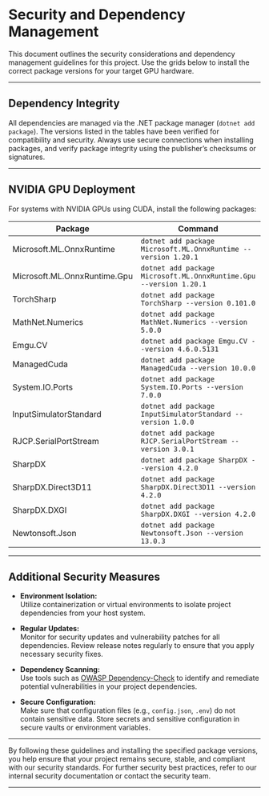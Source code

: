 # Security and Dependency Management

This document outlines the security considerations and dependency management guidelines for this project. Use the grids below to install the correct package versions for your target GPU hardware.

---

## Dependency Integrity

All dependencies are managed via the .NET package manager (`dotnet add package`). The versions listed in the tables have been verified for compatibility and security. Always use secure connections when installing packages, and verify package integrity using the publisher’s checksums or signatures.

---

## NVIDIA GPU Deployment

For systems with NVIDIA GPUs using CUDA, install the following packages:

| **Package**                           | **Command**                                                                                               | **Version**    |
|---------------------------------------|-----------------------------------------------------------------------------------------------------------|----------------|
| Microsoft.ML.OnnxRuntime              | `dotnet add package Microsoft.ML.OnnxRuntime --version 1.20.1`                                              | 1.20.1         |
| Microsoft.ML.OnnxRuntime.Gpu          | `dotnet add package Microsoft.ML.OnnxRuntime.Gpu --version 1.20.1`                                          | 1.20.1         |
| TorchSharp                            | `dotnet add package TorchSharp --version 0.101.0`                                                           | 0.101.0        |
| MathNet.Numerics                      | `dotnet add package MathNet.Numerics --version 5.0.0`                                                       | 5.0.0          |
| Emgu.CV                               | `dotnet add package Emgu.CV --version 4.6.0.5131`                                                           | 4.6.0.5131     |
| ManagedCuda                           | `dotnet add package ManagedCuda --version 10.0.0`                                                           | 10.0.0         |
| System.IO.Ports                       | `dotnet add package System.IO.Ports --version 7.0.0`                                                        | 7.0.0          |
| InputSimulatorStandard                | `dotnet add package InputSimulatorStandard --version 1.0.0`                                                 | 1.0.0          |
| RJCP.SerialPortStream                 | `dotnet add package RJCP.SerialPortStream --version 3.0.1`                                                  | 3.0.1          |
| SharpDX                               | `dotnet add package SharpDX --version 4.2.0`                                                                | 4.2.0          |
| SharpDX.Direct3D11                    | `dotnet add package SharpDX.Direct3D11 --version 4.2.0`                                                     | 4.2.0          |
| SharpDX.DXGI                          | `dotnet add package SharpDX.DXGI --version 4.2.0`                                                           | 4.2.0          |
| Newtonsoft.Json                       | `dotnet add package Newtonsoft.Json --version 13.0.3`                                                       | 13.0.3         |

---

## Additional Security Measures

- **Environment Isolation:**  
  Utilize containerization or virtual environments to isolate project dependencies from your host system.

- **Regular Updates:**  
  Monitor for security updates and vulnerability patches for all dependencies. Review release notes regularly to ensure that you apply necessary security fixes.

- **Dependency Scanning:**  
  Use tools such as [OWASP Dependency-Check](https://owasp.org/www-project-dependency-check/) to identify and remediate potential vulnerabilities in your project dependencies.

- **Secure Configuration:**  
  Make sure that configuration files (e.g., `config.json`, `.env`) do not contain sensitive data. Store secrets and sensitive configuration in secure vaults or environment variables.

---

By following these guidelines and installing the specified package versions, you help ensure that your project remains secure, stable, and compliant with our security standards. For further security best practices, refer to our internal security documentation or contact the security team.

---
